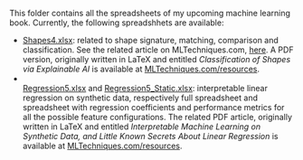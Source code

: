 
This folder contains all the spreadsheets of my upcoming machine learning book. Currently, the following spreadshhets are available:
<ul>
  <li><a href="https://github.com/VincentGranville/Machine-Learning/blob/main/Spreadsheets/shapes4.xlsx">Shapes4.xlsx</a>: related to shape signature, matching, comparison and classification. See the related article on MLTechniques.com, <a href="https://mltechniques.com/2022/04/20/computer-vision-shape-classification-via-explainable-ai/">here</a>. A PDF version, originally written in LaTeX and entitled <em>Classification of Shapes via Explainable AI</em> is available at <a href="https://mltechniques.com/resources/">MLTechniques.com/resources</a>.</li>
  <li></li><a href="https://github.com/VincentGranville/Machine-Learning/blob/main/Spreadsheets/regression5.xlsx">Regression5.xlsx</a> and 
  <a href="https://github.com/VincentGranville/Machine-Learning/blob/main/Spreadsheets/regression5_Static.xlsx">Regression5_Static.xlsx</a>: interpretable linear regression on synthetic data, respectively full spreadsheet and spreadsheet with regression coefficients and performance metrics for all the possible feature configurations. The related PDF article, originally written in LaTeX and entitled <em>Interpretable Machine Learning on Synthetic Data, and Little Known Secrets About Linear Regression</em> is available at <a href="https://mltechniques.com/resources/">MLTechniques.com/resources</a>.</li>
</ul>
